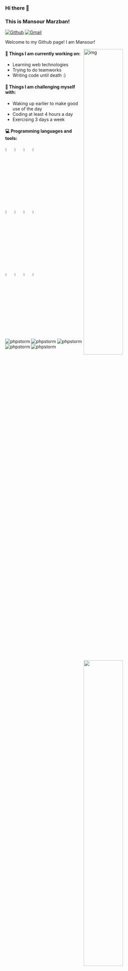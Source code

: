 ### Hi there 👋 
### This is Mansour Marzban!

[![Github](https://img.shields.io/badge/-Github-000?style=flat&logo=Github&logoColor=white)](https://github.com/X-Dark-Coder/)
[![Gmail](https://img.shields.io/badge/-Gmail-c14438?style=flat&logo=Gmail&logoColor=white)](mailto:marzban.dev@gmail.com)

Welcome to my Github page! I am Mansour!  

<img align="right" alt="img" src="https://hungarytoday.hu/wp-content/uploads/2021/04/hide-the-pain-harold.jpg" width="50%" height="auto" />

#### 🌱 Things I am currently working on: 
- Learning web technologies 
- Trying to do teamworks 
- Writing code until death :)

#### :muscle: Things I am challenging myself with:
- Waking up earlier to make good use of the day
- Coding at least 4 hours a day
- Exercising 3 days a week

#### :computer: Programming languages and tools: 
<p>
	<img width="50%" align="right" src="https://github-readme-stats.vercel.app/api?username=X-Dark-Coder&show_icons=true&hide_border=true&theme=dracula" />
	
<img width="5%" src="https://www.vectorlogo.zone/logos/w3_html5/w3_html5-icon.svg">
<img width="5%" src="https://www.vectorlogo.zone/logos/netlifyapp_watercss/netlifyapp_watercss-ar21.svg">
<img width="5%" src="https://www.vectorlogo.zone/logos/javascript/javascript-icon.svg">
<img width="5%" src="https://www.vectorlogo.zone/logos/sass-lang/sass-lang-icon.svg">
</br>
<img width="5%" src="https://www.vectorlogo.zone/logos/jquery/jquery-icon.svg">
<img width="5%" src="https://www.vectorlogo.zone/logos/reactjs/reactjs-icon.svg">	
<img width="5%" src="https://www.vectorlogo.zone/logos/getbootstrap/getbootstrap-icon.svg">
<img width="5%" src="https://www.vectorlogo.zone/logos/typescriptlang/typescriptlang-icon.svg">	
</br>
<img width="5%" src="https://www.vectorlogo.zone/logos/js_webpack/js_webpack-icon.svg">
<img width="5%" src="https://www.vectorlogo.zone/logos/php/php-icon.svg">
<img width="5%" src="https://www.vectorlogo.zone/logos/laravel/laravel-icon.svg">
<img width="5%" src="https://www.vectorlogo.zone/logos/mysql/mysql-icon.svg">

</p>

![phpstorm](https://img.shields.io/badge/Linux-FCC624?style=for-the-badge&logo=linux&logoColor=black)
![phpstorm](https://img.shields.io/badge/Linux-FCC624?style=for-the-badge&logo=linux&logoColor=black)
![phpstorm](https://img.shields.io/badge/Linux-FCC624?style=for-the-badge&logo=linux&logoColor=black)
![phpstorm](https://img.shields.io/badge/Linux-FCC624?style=for-the-badge&logo=linux&logoColor=black)
![phpstorm](https://img.shields.io/badge/Linux-FCC624?style=for-the-badge&logo=linux&logoColor=black)
